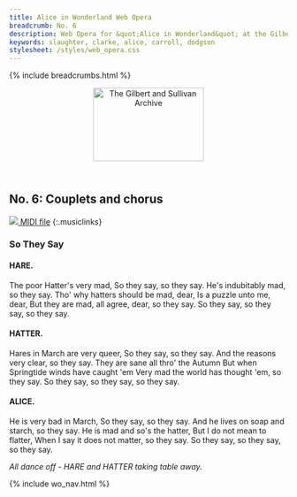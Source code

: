 ```yaml
---
title: Alice in Wonderland Web Opera
breadcrumb: No. 6
description: Web Opera for &quot;Alice in Wonderland&quot; at the Gilbert and Sullivan Archive
keywords: slaughter, clarke, alice, carroll, dodgson
stylesheet: /styles/web_opera.css
---
```


{% include breadcrumbs.html %}
<header>
    <a href="../../index.html"><img src="https://gsarchive.net/layout/images/logo3sm.jpg" alt="The Gilbert and Sullivan Archive" width="200" height="133" border="0"></a>
    <div class=titlecard style="background-color: #ffffcc; background-image: url(../graphics/title.gif)" title="Alice in Wonderland"></div>
</header>

## No. 6: Couplets and chorus

[ ![](/layout/images/midi.gif) MIDI file](../midi/aiw06.mid)
{:.musiclinks}

### So They Say

#### HARE.
The poor Hatter's very mad,
So they say, so they say.
He's indubitably mad, so they say.
Tho' why hatters should be mad, dear,
Is a puzzle unto me, dear,
But they are mad, all agree, dear, so they say.
So they say, so they say, so they say.

#### HATTER.
Hares in March are very queer,
So they say, so they say.
And the reasons very clear, so they say.
They are sane all thro' the Autumn
But when Springtide winds have caught 'em
Very mad the world has thought 'em, so they say.
So they say, so they say, so they say.

#### ALICE.
He is very bad in March,
So they say, so they say.
And he lives on soap and starch, so they say.
He is mad and so's the hatter,
But I do not mean to flatter,
When I say it does not matter, so they say.
So they say, so they say, so they say.

*All dance off - HARE and HATTER taking table away.*

{% include wo_nav.html %}
